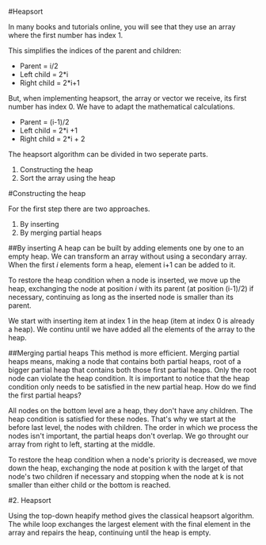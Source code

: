 #Heapsort

In many books and tutorials online, you will see that they use an array where the first number has index 1.

This simplifies the indices of the parent and children:

- Parent = i/2
- Left child = 2*i
- Right child = 2*i+1

But, when implementing heapsort, the array or vector we receive, its first number has index 0. We have to adapt the mathematical calculations.

- Parent = (i-1)/2
- Left child = 2*i +1
- Right child = 2*i + 2

The heapsort algorithm can be divided in two seperate parts.

1. Constructing the heap
2. Sort the array using the heap

#Constructing the heap

For the first step there are two approaches.

1. By inserting
2. By merging partial heaps

##By inserting
A heap can be built by adding elements one by one to an empty heap. We can transform an array without using a secondary array.
When the first $i$ elements form a heap, element i+1 can be added to it.

To restore the heap condition when a node is inserted, we move up the heap, exchanging the node at position $i$ with its parent (at position (i-1)/2) if necessary, continuing as long as the inserted node is smaller than its parent.

We start with inserting item at index 1 in the heap (item at index $0$ is already a heap). We continu until we have added all the elements of the array to the heap.

##Merging partial heaps
This method is more efficient. Merging partial heaps means, making a node that contains both partial heaps, root of a bigger partial heap that contains both those first partial heaps. Only the root node can violate the heap condition. It is important to notice that the heap condition only needs to be satisfied in the new partial heap. How do we find the first partial heaps?

All nodes on the bottom level are a heap, they don't have any children. The heap condition is satisfied for these nodes.
That's why we start at the before last level, the nodes with children. The order in which we process the nodes isn't important, the partial heaps don't overlap. We go throught our array from right to left, starting at the middle.

To restore the heap condition when a node's priority is decreased, we move down the heap, exchanging the node at position k with the larget of that node's two children if necessary and stopping when the node at k is not smaller than either child or the bottom is reached.

#2. Heapsort

Using the top-down heapify method gives the classical heapsort algorithm. The while loop exchanges the largest element with the final element in the array and repairs the heap, continuing until the heap is empty.
